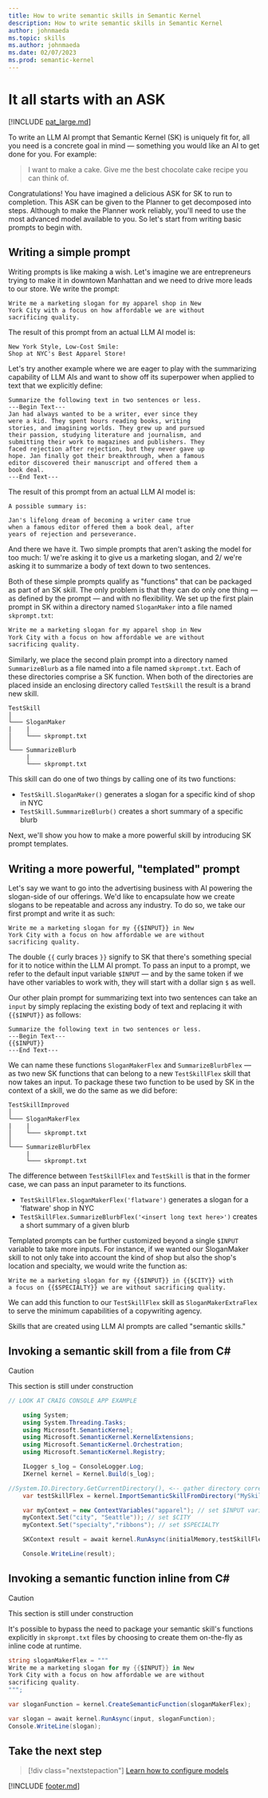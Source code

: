 ```yaml
---
title: How to write semantic skills in Semantic Kernel
description: How to write semantic skills in Semantic Kernel
author: johnmaeda
ms.topic: skills
ms.author: johnmaeda
ms.date: 02/07/2023
ms.prod: semantic-kernel
---
```

# It all starts with an ASK

[!INCLUDE [pat_large.md](../includes/pat_large.md)]

To write an LLM AI prompt that Semantic Kernel (SK) is uniquely fit for, all you need is a concrete goal in mind — something you would like an AI to get done for you. For example:

> I want to make a cake. Give me the best chocolate cake recipe you can think of.

Congratulations! You have imagined a delicious ASK for SK to run to completion. This ASK can be given to the Planner to get decomposed into steps. Although to make the Planner work reliably, you'll need to use the most advanced model available to you. So let's start from writing basic prompts to begin with.

## Writing a simple prompt

Writing prompts is like making a wish. Let's imagine we are entrepreneurs trying to make it in downtown Manhattan and we need to drive more leads to our store. We write the prompt:

```Plain-Prompt
Write me a marketing slogan for my apparel shop in New 
York City with a focus on how affordable we are without 
sacrificing quality.
```

The result of this prompt from an actual LLM AI model is:

```Response-From-LLM-AI-Model
New York Style, Low-Cost Smile: 
Shop at NYC's Best Apparel Store!
```

Let's try another example where we are eager to play with the summarizing capability of LLM AIs and want to show off its superpower when applied to text that we explicitly define:

```Plain-Prompt
Summarize the following text in two sentences or less. 
---Begin Text---
Jan had always wanted to be a writer, ever since they 
were a kid. They spent hours reading books, writing 
stories, and imagining worlds. They grew up and pursued 
their passion, studying literature and journalism, and 
submitting their work to magazines and publishers. They 
faced rejection after rejection, but they never gave up 
hope. Jan finally got their breakthrough, when a famous 
editor discovered their manuscript and offered them a 
book deal.
---End Text---
```

The result of this prompt from an actual LLM AI model is:

```Response-From-LLM-AI-Model
A possible summary is:

Jan's lifelong dream of becoming a writer came true 
when a famous editor offered them a book deal, after 
years of rejection and perseverance.
```

And there we have it. Two simple prompts that aren't asking the model for too much: 1/ we're asking it to give us a marketing slogan, and 2/ we're asking it to summarize a body of text down to two sentences.

Both of these simple prompts qualify as "functions" that can be packaged as part of an SK skill. The only problem is that they can do only one thing — as defined by the prompt — and with no flexibility. We set up the first plain prompt in SK within a directory named `SloganMaker` into a file named `skprompt.txt`:

```SloganMaker/skprompt.txt
Write me a marketing slogan for my apparel shop in New 
York City with a focus on how affordable we are without 
sacrificing quality.
```

Similarly, we place the second plain prompt into a directory named `SummarizeBlurb` as a file named into a file named `skprompt.txt`. Each of these directories comprise a SK function. When both of the directories are placed inside an enclosing directory called `TestSkill` the result is a brand new skill. 

```File-Structure-For-Skill-Definition-With-Functions
TestSkill
│
└─── SloganMaker
|    |
│    └─── skprompt.txt
│   
└─── SummarizeBlurb
     |
     └─── skprompt.txt
```

This skill can do one of two things by calling one of its two functions:

* `TestSkill.SloganMaker()` generates a slogan for a specific kind of shop in NYC
* `TestSkill.SummmarizeBlurb()` creates a short summary of a specific blurb

Next, we'll show you how to make a more powerful skill by introducing SK prompt templates.

## Writing a more powerful, "templated" prompt

Let's say we want to go into the advertising business with AI powering the slogan-side of our offerings. We'd like to encapsulate how we create slogans to be repeatable and across any industry. To do so, we take our first prompt and write it
as such:

```Templated-Prompt
Write me a marketing slogan for my {{$INPUT}} in New 
York City with a focus on how affordable we are without 
sacrificing quality.
```

The double `{{` curly braces `}}` signify to SK that there's something special for it to notice within the LLM AI prompt. To pass an input to a prompt, we refer to the default input variable `$INPUT` — and by the same token if we have other variables to work with, they will start with a dollar sign `$` as well. 

Our other plain prompt for summarizing text into two sentences can take an `input` by simply replacing the existing body of text and replacing it with `{{$INPUT}}` as follows:

```Templated-Prompt
Summarize the following text in two sentences or less. 
---Begin Text---
{{$INPUT}}
---End Text---
```

We can name these functions `SloganMakerFlex` and `SummarizeBlurbFlex` — as two new SK functions that can belong to a new `TestSkillFlex` skill that now takes an input. To package these two function to be used by SK in the context of a skill, we do the same as we did before:

```File-Structure-For-Skill-Definition-With-Functions
TestSkillImproved
│
└─── SloganMakerFlex
|    |
│    └─── skprompt.txt
│   
└─── SummarizeBlurbFlex
     |
     └─── skprompt.txt
```

The difference between `TestSkillFlex` and `TestSkill` is that in the former case, we can pass an input parameter to its functions.

* `TestSkillFlex.SloganMakerFlex('flatware')` generates a slogan for a 'flatware' shop in NYC
* `TestSkillFlex.SummarizeBlurbFlex('<insert long text here>')` creates a short summary of a given blurb

Templated prompts can be further customized beyond a single `$INPUT` variable to take more inputs. For instance, if we wanted our SloganMaker skill to not only take into account the kind of shop but also the shop's location and specialty, we would write the function as:

```Templated-Prompt
Write me a marketing slogan for my {{$INPUT}} in {{$CITY}} with 
a focus on {{$SPECIALTY}} we are without sacrificing quality.
```

We can add this function to our `TestSkillFlex` skill as `SloganMakerExtraFlex` to serve the minimum capabilities of a copywriting agency.

Skills that are created using LLM AI prompts are called "semantic skills."

## Invoking a semantic skill from a file from C#

> [!CAUTION]
> This section is still under construction

```csharp
// LOOK AT CRAIG CONSOLE APP EXAMPLE

    using System;
    using System.Threading.Tasks;
    using Microsoft.SemanticKernel;
    using Microsoft.SemanticKernel.KernelExtensions;
    using Microsoft.SemanticKernel.Orchestration;
    using Microsoft.SemanticKernel.Registry;

    ILogger s_log = ConsoleLogger.Log;
    IKernel kernel = Kernel.Build(s_log);

//System.IO.Directory.GetCurrentDirectory(), <-- gather directory correctly
    var testSkillFlex = kernel.ImportSemanticSkillFromDirectory("MySkillsDirectory", "TestSkillFlex");

    var myContext = new ContextVariables("apparel"); // set $INPUT variable
    myContext.Set("city", "Seattle")); // set $CITY
    myContext.Set("specialty","ribbons"); // set $SPECIALTY

    SKContext result = await kernel.RunAsync(initialMemory,testSkillFlex["SloganMakerExtraFlex"]); <-- native fun is difeferent>

    Console.WriteLine(result);
```

## Invoking a semantic function inline from C#

> [!CAUTION]
> This section is still under construction

It's possible to bypass the need to package your semantic skill's functions explicitly in  `skprompt.txt` files by choosing to create them on-the-fly as inline code at runtime. 

```csharp
string sloganMakerFlex = """
Write me a marketing slogan for my {{$INPUT}} in New 
York City with a focus on how affordable we are without 
sacrificing quality.
""";

var sloganFunction = kernel.CreateSemanticFunction(sloganMakerFlex);

var slogan = await kernel.RunAsync(input, sloganFunction);
Console.WriteLine(slogan);
```

## Take the next step

> [!div class="nextstepaction"]
> [Learn how to configure models](configuremodels)

[!INCLUDE [footer.md](../includes/footer.md)]